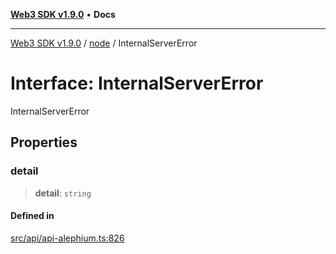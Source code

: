 [**Web3 SDK v1.9.0**](../../../README.md) • **Docs**

***

[Web3 SDK v1.9.0](../../../globals.md) / [node](../README.md) / InternalServerError

# Interface: InternalServerError

InternalServerError

## Properties

### detail

> **detail**: `string`

#### Defined in

[src/api/api-alephium.ts:826](https://github.com/Mystic-Nayy/alephium-web3/blob/c1afd789a197ce5fe21f08c2965942090157c33d/packages/web3/src/api/api-alephium.ts#L826)
